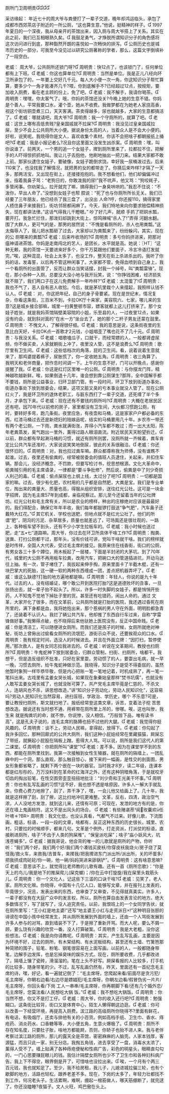 ﻿厕所门卫周明贵

采访缘起： 
   年近七十的周大爷与粪便打了一辈子交道，晚年却鸿运临头，承包了成都市西郊茶店子附近的一所公厕，“这也算生意，”他说，挺精神的样子。
   1997年夏日的一个深夜，我从母亲开的茶馆出来，因入厕与周大爷搭上了关系。其实在此之前，我们已互相眼熟久矣。
   我鼓足勇气，才挣脱所谓知识分子的角色感将这次访问进行到底，那种豁然开朗的喜悦如一次畅快的排泻。
   公厕历史也是城市历史的一部分，可我至今没见过以研究公厕著称的学者，那么，这篇文字倒填补了一段空白。 
    
   老威： 周大爷，公共厕所还锁门呀?
   周明贵：快12点了，也该锁门了，任何单位都有上下班。
   老威：你这也算单位?
   周明贵：当然是单位。我是正儿八经向环卫所承包了的，一年要上交好几千元。每人大小便一次一角，你这知识分子帮忙算算，要多少个一角才能凑齐几千?喂，你到底解手不?已经超过12点，按规矩，要加收入厕费，看在老主顾的份上，免了吧。
   老威：我不解手，我请你喝茶。
   周明贵：嘿嘿，你太客气了。哦，你妈的茶馆还没关?今晚上她的生意不错。你妈是个善人，平常我要口水，灌个壶，她从不收费。我做梦都在为她老人家烧高香，视这个街坊铜壶煮三口，天天客满。茶卖得越多，尿也就越多，大家的生意都搞活了。
   老威：哪就请吧，周大爷?
   周明贵：我一个守厕所的，就算了吧。
   老威：这世上哪有高低贵贱?皇亲国戚就不拉屎?
   周明贵：我没见过皇亲国戚拉屎，至少不会上公共厕所大小便。据说身份太高的人，当着众人是不会大小便的。好啦，说笑呢。我晓得你是文人，喜欢收集个素材。你该不会把啥子都朝报纸上捅吧?
   老威：我是小报记者么?况且你这里面又没发生凶杀案。
   周明贵：嘿，叫你说谁了。前两天，一个男的追一个女娃子，撵到厕所里来了，拉都拉不住，把解手的人吓得惊抓抓地叫。我让儿子去抱他，他刷地抽出一把刀来。结果大家都不敢上前。那家伙逮住女娃子，要破像，女娃子跪倒求饶。幸好我一尿桶泼过去。后来110来了，也没找我了解情况，就把男的女的都带走了。你猜后来咋样?才隔了一天多，那两活宝，又出现在街上，还搂搂抱抱的。我不想看他们，他们却偏偏冲过来，指着我鼻子骂：“老狗日的，你敢泼我的尿!”我不吭声，他又骂：“狗咬耗子，多管闲事。你劝架么，拉开就完了嘛，搞得我们一身臭哄哄的。”我忍不住说：“不泼你，早出人命了。”没想到女娃子也帮 腔说：“死了也与你厕所所长无关。我们已经要了三年朋友，他已经杀了我三盘了，出没出 人命?哼，你还报110，搞得家里人捂住鼻子来接我们，街坊邻居都闹麻了。今天，我们特地来向你要求赔偿精神损失，现在都讲法律。”这话气得我儿干瞪眼。” 吵了好几声，就顺 手抓了把铜水瓢，要开打。我急忙拦住，那泼妇却跳到大街上，惊鸣辣喊“杀人了!”弄得 河翻水翻。围了大群人，更可气的是，那男的居然说：“不愧是看厕所的，杀人也用粪瓢。”这太侮辱人了，我儿把水瓢砸了过去，大家却以为粪瓢来了，纷纷躲闪，其实，现在的公 厕哪来的粪瓢?
   老威：后来咋收场的?
   周明贵：多亏你妈挤进来，把那对瘟神请进茶馆。你妈是走南闯北的艺人，是团长，水平就是高。她说：〖HT〗“这种无赖，我的茶馆一天要进来好多个，你千万莫跟他们要面子，冷言冷语打发就完。”唉，这种混混，社会上太多了，也没工作，整天在街上杀进杀出的。我听了你妈的话，发毒誓，以后再不管这种闲事了。大家都不管，免得血喷到自己身上，我一个看厕所的出面管了，反而让群众当笑话摆，封我一个绰号，叫“粪瓢雷锋”。现在，那小杂种一入厕，总要没大没小地与我开玩笑，说：“你挣钱困难，经济损失就不赔了，我们两口子在这儿免费解手一年咋样?”
   老威：太混蛋了!
   周明贵：我也不气了，恶人自有恶人收拾。今后，就是茅坑里栽个人来摆起，我照样认钱不认人。
   老威： 对，你这把年纪，自己的身子骨要紧。现在是世纪末，情况复杂，你看这条街，三百米不到，卡拉OK厅十来家，美容院六、七家，哪儿来的生意?这是城乡接合部嘛，城里一扫黄整顿市容，嫖客就都上这儿打挤来了。那个女娃子姓张，就是我妈茶馆隔壁美容院的小姐，乐至县的人，一过夜里12点，如果没有约会，就到斜对面的“在水一方”坐台去了。她的那个二杆子男友还蒙在鼓里。
   周明贵： 不愧文人，了解得很仔细。
   老威：我的意思是说，这条街夜里的生意比白天好，卡拉OK点一首歌才2元钱，小姐唱歪了嘴也花不了几十元。
   周明贵：与我没关系。
   老威：唱歌嗑瓜子，口就干，而经常嫖的人，一般都肾虚尿频，你不做买卖，人家就朝街上冲了，夜里没人管，这不是浪费么?
   周明贵：歌厅里有卫生间。
   老威：这些低档次的角落，屁的卫生间。看，说着说着生意就来了，那鸡婆提着裤子，尿胀慌了，你一定收她五角。
   周明贵：收三角算了，我明天和老伴商量，把作息时间调一下。上午的生意不好，门可以开晚点，感谢你提醒了我。
   老威：你这是红灯区里唯一的公厕。
   周明贵：与你摆龙门阵，精神越吹越新鲜。唉，如果倒退十几年，谁会想到靠公厕谋生?那阵，全中国解手都不要钱，厕所是公益事业，归环卫部门管。有一段时间，环卫下放到街道办事处，街道办事处下放到居委会，结果，这项又脏又臭的亏本事业就没人管了。现在公厕红火了，我是环卫所的退休老职工，与脏东西打了一辈子交道，还死缠了半个多月，才承包下来。
   老威：现在还有不要钱的厕所吗?
   周明贵：大概在老居民区还有吧，因70年代以前修的房子，家里都没有卫生间，大伙都习惯跑公厕，有时，要转好多弯，跑几条街。夜里应急，有夜壶和马桶，这是家家户户都必备的东西，红漆马桶过去还是新熄妇的陪嫁品呢，结实的马桶要用几十年。乡农市一带还有两个老公厕，一下雨，粪水就满街涨，弄得小汽车都不敢过；而一出大太阳，陈年老粪蒸发，臭气跑出一里外，薰得过路人眼泪直流。附近居民天天盼望折迁。
   以前，群众都有早起涮马桶的习惯，就近有厕所则罢，没厕所就一齐候着，粪车肯定比公共汽车还准时，大家说说笑笑地倒尿，彼此的关系很融洽。
   老威：你还很怀旧的。
   周明贵：对，我也拉过粪车嘛。群众都尊称我为师傅，没有谁瞧不起谁。过去，夜里还有偷粪的，经常被居委会的值班人员逮住，关起来，并扣住车辆。那会儿，没经济概念，不罚款，但要写检讨书，挖思想根源。文化大革命中，偷粪贼引用的毛主席语录，一律都是“要斗争批修”，然后说，偷粪是中了刘少奇损人利己的毒。
   老威：偷点屎尿也上纲上线，太过分了吧?
   周明贵：一切都是国家的嘛。过去，很少有化肥，农村用的几乎都是自然肥，大粪是宝。我们是专业单位，掏出来的粪量大、质量也高，得服从组织安排，送往红光公社。这可是一块金字招牌，因为毛主席57年到成都，亲临视察过。那儿至今还留着当年的公社牌坊。红光公社和毛主席有关，所以是农业的榜样，种出的庄稼绝对应该是最最好的。我们得配合，确保它年年丰收，我们每年都敲锣打鼓送“争气肥”，汽车鼻子还戴特大红花。”
   其它机关、学校也送肥，但地点就不是红光公社了。他们的所谓“肥”，阴沟的污泥、杂草居多，质量也就差远了，可场面还是很壮观的，一路上，各种板车望不到头，还有不少小学生拉板车的。
   老威：我小时候也送过肥，走“五•七”道路嘛。周大爷，你过去在环卫所具体干啥工作? 
   周明贵：掏粪、送粪、打扫公厕都干过，那年头，没有价钱可讲，党叫干啥就干啥。我们的榜样就是时传祥，全国人大代表，受过毛主席的接见。我原来住在线香街，街口的公厕，有男女各三十多个蹲位，用木板起了一层楼，下面是半封闭的大茅坑。到了70年代，城里的大公厕不再用板车拉粪，改用汽车，把碗口大的管道插进坑，开动马达往上抽。有一次，管子堵住了，我拔起来伸手掏，原来里面卡了半截木棍，还有一块巴掌大的死胎，这一硬一软的两种东西缠成一团，差点把机器弄坏了。
   老威：谁这么缺德?打胎的地方遍地都是嘛。
   周明贵：年轻人，你说的是九十年代。过去的人，没有结婚证，哪个敢公开到医院打胎?这是道德败坏的丑事，一旦张扬出去，就一辈子抬不起头了。所以，许多一时失脚的女娃子，都是悄悄开些药，人不知鬼不觉地下掉肚子里的货。甚至还有吃错药，闹出人命的。通过 文革，大家开化了很多，而在文革前，公共厕所就是打胎的医院，我还遇过昏死在厕所里的，满下身都是血，我将她抱出来，那个惹祸的男人守在外面，明明脸都急青了，还装着不认识人。我拦了辆公共汽车，他却推了东西自行车过来，自称“学雷锋做好事。”我懒得点破，也不晓得后来他驮她上医院没有，反正中国命贱。
   老威：你是清洁工，可以随便进女厕所。而我们还是孩子的时候，女厕所就绝对神秘，街坊上曾揪出过偷看女厕所的流氓犯，游街示众不说，还要挨观众的口水。
   周明贵：我有规定时间，选没人的时候进去。并且在外面立牌：“因打扫，暂停使用。”那次救人，是有女同志拉我进去的。
   老威：听说在文革期间，教授也扫厕所?
   周明贵：牛鬼蛇神下放到居委会，归群众管制，扫街、扫厕所，啥都干。我想干，但是造反组织不批准，只好在家里耍。劳动惯了的人，要耍出毛病，就一早一晚，习惯去厕所，给牛鬼蛇神做示范。我晓得，知识分子是受不得委屈的，虽然他暂时象狗一样毕恭毕敬，但是内心把账一笔一笔地记着，时机成熟了，再一笔一笔抖出来。古戏里有孟姜女哭长城，如果现在象秦始皇那样“焚书坑儒”，也就没有人敢写孟姜女哭长城了，也就没账可算了。共产党毛主席毕竟是仁慈的，不杀文人，连胡风也不杀，讲思想改造，”讲“知识分子劳动化，劳动人民知识化”，这容易吗?劳动人民知识化当然容易，进扫盲班，学政治、学历史，哪个 
   不乐意?可是，要让教授扫厕所，斯文就扫地了。报纸经常登这类文章，诉苦，变着法子挖 苦思想改造。据说还有当时想不通，用裤带在厕所里上吊的，惨哪。唉，这也叫惨，我生来 就是掏粪坑的命，就不惨。你说惨，没人相信。“万般皆下品，唯有读书高”，这是孔夫子说的，连毛主席的胳膊也扭不过他的大腿。
   老威：我觉得你挺风趣的。
   周明贵：谈不上，劳动人民嘛，拿得起，放得下。
   老威：你勾起了我许多回忆，那种回廊式的公共大厕所，我们这种小屁娃经常在里藏猫猫，屙屎忘了带纸，就撅起小屁股在隔板上蹭。惹得大人骂。可以说，厕所是我们这代人的第二课堂。
   周明贵：你把厕所叫“课堂”?
   老威：差不多。因为在课堂学不到的东西，都能在厕所里找到。我第一次接触到女性生殖器，就在厕所的隔墙上，一团乱麻中的一个洞，那么直观，那么触目惊心，接下来的一幅画，是性交的剖面图，男女形象都省略了，就剩下两个嵌在一块的器官。当时我才8岁，读二年级，连课本都是红彤彤的，万万没料到在革命的红海洋之外，还有这种阴暗角落，于是就咬牙切齿的掏出铅笔，在性交图旁歪歪扭扭地批注：“刘少奇和王光美干坏事。”
   周明贵：你也有乱写乱画的习惯?这不好，我也想不透是啥原因，许多人一解大手就乱来，你费心费力地擦了，刮了，弄干净了，嘿，一会儿他又给画上了。几十年，我就是这样擦了刮，刮了擦，这比扫地冲坑更难整。文革，反右，四清，政治空气浓，人人没地方发泄，就到这儿来，还情有可原；可现在，发泄的地方有的是，你还在墙上鬼画桃符。这又不是出风头的场合。
    老威：有些赌谌荩阆玫囊欢ū任叶唷＊?BR>    周明贵：我文化低，也没认真看，气都气不过来。好像儿歌，下流图画，粗话，标语，一段一段的文章，啥都有，反正这种东西的历史很长，城里、农村，只要拉的时候顺手，都来几句。文革是个例外，打走资派，打派仗的标语，直接刷进厕所，啥子“不齿于人类的狗屎堆”，“保皇派吃屎”；啥子“庙小妖风大，坑浅苍蝇多”。
   老威：据我哥说，他会背的唯一的儿歌就是厕所的产物，你听听：“我们两个好，我们两个好/我们两个凑钱买皮袄/你穿皮袄我烧火/房子烧了莫怪我/救火车，来救我/吉普车，来撵我/把我撵进东门派出所/派出所，关的坏蛋多/把我挤成肉砣砣/你一碗，他一碗/妈妈哭进来舔锅铲”。
   周明贵：这有啥意思嘛?
   老威：意思谈不上，就觉得比老师教的儿歌有趣。还有一首《厕所恋歌》：“你是天上的鸟儿/我是地下的推屎爬儿(屎克螂)；/你在云中打旋旋/我在屎里头栽筋头儿。
   周明贵：你一个文化人，记这些下三滥的口诀干啥?
   老威：见笑了，老人家。厕所文化嘛。你晓得，中国有十几亿人口，能够写文章，并在报刊上发表的，毕竟很少，况且，发表出来的东西，也审查了又审查，不见得就真美实。许多人，一辈子都没有在大庭广众中的发言权，所以，厕所也算自由发表言论的地方。绝大多数情况下，写了就写了，没人追究责任。以前，我恨班上的一个女同学告状，就在厕所里写：“王小红是地主婆!”还写“地主婆王小红与走资派日×!”这种明目张胆的诽谤在中国小孩中经常发生，并从厕所发展到外面的墙上，还由一个人骂街发展到许多人参与的对骂，直到墙装不下了，于是擦了重新开骂。而大人呢，要么不屑一顾，要么饶有兴趣的欣赏一番。没人打算破案。
   周明贵：我是大老粗，没你这些想法。
   老威：我是向你请教呢。
   周明贵：其实，产生乱写乱画，主要是因为环境不好，过去的厕所，有木架结构、有水泥板结构，甚至还有土墙、竹篱笆那种简陋的围子，铅笔、粉笔、钢笔很容易在上面写画。以前的人，一般都随身带笔，边解手边发挥，也是忘掉臭味的娱乐方式。现在，厕所要收费，几乎都改进了。隔墙上镶了瓷砖，滑溜溜的。笔在上头不好写。屙屎看报的人比较多，打手机的比较多，随身带笔的少。不过，乱写乱画仍然有，昨天，里面还有一首纪念毛主席的诗，嘿，好记，看一遍就记倒了：“毛主席呀，您爬起来看/前面尽是贪污犯/毛主席呀，你朝右边看/右边尽是嫖娼犯/毛主席呀，你朝左边看/假冒伪劣一片片/毛主席呀，你回头看/下岗 工人一串串/毛主席呀，你再朝脚下看/还有几个婚外恋/毛主席呀，您莫法看/人民想吃大锅 饭。”
   老威：我不想吃大锅饭。
   周明贵：你当然不想，你又不是打工仔。
   老威：周大爷，你的收入还行吧?
   周明贵：勉强糊口。这条街比较背，街口又是体育中心，陌生人懒得朝这边逛。
   老威：你可以改善一下经营环境，再提高入厕费。滨江路的高级厕所你晓得不?里面有鲜花，有电话，有吸烟厅，还卖与排他有关的小百货。例如高档手纸、卫生巾、香水、痔疮药、消炎药水、口香糖等等，大小便五角，生意火爆极了。
   周明贵：厕所不存在知名度，只要肚子胀，啥地方都能屙，否则，你轿子也抬不进人来。我与老伴考察过滨江路的厕所，那儿的露天全是茶馆，密密麻麻的人脑壳。人家本钱厚，客源猛，而且只此一家，别无分店。我掏五角钱，进去享受了一盘，消毒水太浓了，薰得人受不了。墙上贴满了各种痔疮便秘和性病广告，彩色的明星头，眼睛直勾勾的，一门心思要赚屁眼儿的钱。我估计隔壁女厕所也少不了卫生巾和各种妇科病广告。我上下不得空，眼界倒是开了，可惜啥也没拉出来。
   唉，一个月有个两三百元钱，我也就知足了。至少，我不给房租，我儿子，儿媳进城拉偏三轮，也有个歇脚的地方，活路也轻松，跟养老差不多。现在，下岗的太多了，年轻力壮都找不到工作，何况老头子。生活累啊，难啊，绷起一根筋做人，哪天筋绷断了，就完逑了。你还没瞌睡?夜猫子。文人火旺，鸡巴傲在头上。 